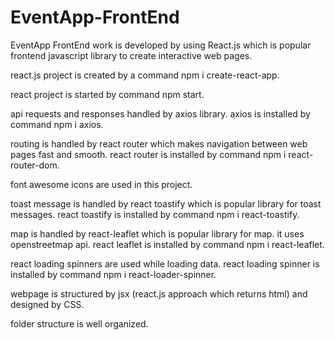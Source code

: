 # EventApp-FrontEnd

EventApp FrontEnd work is developed by using React.js which is popular frontend javascript library to create interactive web pages.

react.js project is created by a command npm i create-react-app.

react project is started by command npm start.

api requests and responses handled by axios library.
axios is installed by command npm i axios.

routing is handled by react router which makes navigation between web pages fast and smooth.
react router is installed by command npm i react-router-dom.

font awesome icons are used in this project.

toast message is handled by react toastify which is popular library for toast messages.
react toastify is installed by command npm i react-toastify.

map is handled by react-leaflet which is popular library for map.
it uses openstreetmap api.
react leaflet is installed by command npm i react-leaflet.

react loading spinners are used while loading data.
react loading spinner is installed by command npm i react-loader-spinner.

webpage is structured by jsx (react.js approach which returns html) and designed by CSS.

folder structure is well organized.
